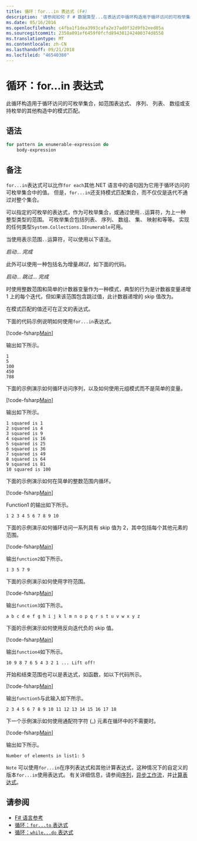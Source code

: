 ```yaml
---
title: 循环：for...in 表达式 (F#)
description: '请参阅如何 F # 数据类型...在表达式中循环构造用于循环访问的可枚举集合中的模式匹配。'
ms.date: 05/16/2016
ms.openlocfilehash: c4fba1f1dea3993cafa2e37ad0f32d9fb2eed85a
ms.sourcegitcommit: 2350a091ef6459f0fcfd894301242400374d8558
ms.translationtype: MT
ms.contentlocale: zh-CN
ms.lasthandoff: 09/21/2018
ms.locfileid: "46540380"
---
```

# <a name="loops-forin-expression"></a>循环：for...in 表达式

此循环构造用于循环访问的可枚举集合，如范围表达式、 序列、 列表、 数组或支持枚举的其他构造中的模式匹配。

## <a name="syntax"></a>语法

```fsharp
for pattern in enumerable-expression do
    body-expression
```

## <a name="remarks"></a>备注

`for...in`表达式可以比作`for each`其他.NET 语言中的语句因为它用于循环访问的可枚举集合中的值。 但是，`for...in`还支持模式匹配集合，而不仅仅是迭代不通过对整个集合。

可以指定的可枚举的表达式，作为可枚举集合，或通过使用`..`运算符，为上一种整型类型的范围。 可枚举集合包括列表、 序列、 数组、 集、 映射和等等。 实现的任何类型`System.Collections.IEnumerable`可用。

当使用表示范围`..`运算符，可以使用以下语法。

*启动*... *完成*

此外可以使用一种包括名为增量*跳过*，如下面的代码。

*启动*... *跳过*... *完成*

时使用整数范围和简单的计数器变量作为一种模式，典型的行为是计数器变量递增 1 上的每个迭代，但如果该范围包含跳过值，此计数器递增的 skip 值改为。

在模式匹配的值还可在正文的表达式。

下面的代码示例说明如何使用`for...in`表达式。

[!code-fsharp[Main](../../../samples/snippets/fsharp/lang-ref-2/snippet5201.fs)]

输出如下所示。

```
1
5
100
450
788
```

下面的示例演示如何循环访问序列，以及如何使用元组模式而不是简单的变量。

[!code-fsharp[Main](../../../samples/snippets/fsharp/lang-ref-2/snippet5202.fs)]

输出如下所示。

```
1 squared is 1
2 squared is 4
3 squared is 9
4 squared is 16
5 squared is 25
6 squared is 36
7 squared is 49
8 squared is 64
9 squared is 81
10 squared is 100
```

下面的示例演示如何在简单的整数范围内循环。

[!code-fsharp[Main](../../../samples/snippets/fsharp/lang-ref-2/snippet5203.fs)]

Function1 的输出如下所示。

```
1 2 3 4 5 6 7 8 9 10
```

下面的示例演示如何循环访问一系列具有 skip 值为 2，其中包括每个其他元素的范围。

[!code-fsharp[Main](../../../samples/snippets/fsharp/lang-ref-2/snippet5204.fs)]

输出`function2`如下所示。

```
1 3 5 7 9
```

下面的示例演示如何使用字符范围。

[!code-fsharp[Main](../../../samples/snippets/fsharp/lang-ref-2/snippet5205.fs)]

输出`function3`如下所示。

```
a b c d e f g h i j k l m n o p q r s t u v w x y z
```

下面的示例演示如何使用反向迭代负的 skip 值。

[!code-fsharp[Main](../../../samples/snippets/fsharp/lang-ref-2/snippet5208.fs)]

输出`function4`如下所示。

```
10 9 8 7 6 5 4 3 2 1 ... Lift off!
```

开始和结束范围也可以是表达式，如函数，如以下代码所示。

[!code-fsharp[Main](../../../samples/snippets/fsharp/lang-ref-2/snippet5206.fs)]

输出`function5`与此输入如下所示。

```
2 3 4 5 6 7 8 9 10 11 12 13 14 15 16 17 18
```

下一个示例演示如何使用通配符字符 (\_) 元素在循环中的不需要时。

[!code-fsharp[Main](../../../samples/snippets/fsharp/lang-ref-2/snippet5207.fs)]

输出如下所示。

```
Number of elements in list1: 5
```

`Note` 可以使用`for...in`在序列表达式和其他计算表达式，这种情况下的自定义的版本`for...in`使用表达式。 有关详细信息，请参阅[序列](sequences.md)，[异步工作流](asynchronous-workflows.md)，并[计算表达式](computation-expressions.md)。

## <a name="see-also"></a>请参阅

- [F# 语言参考](index.md)
- [循环：`for...to` 表达式](loops-for-to-expression.md)
- [循环：`while...do` 表达式](loops-while-do-expression.md)
